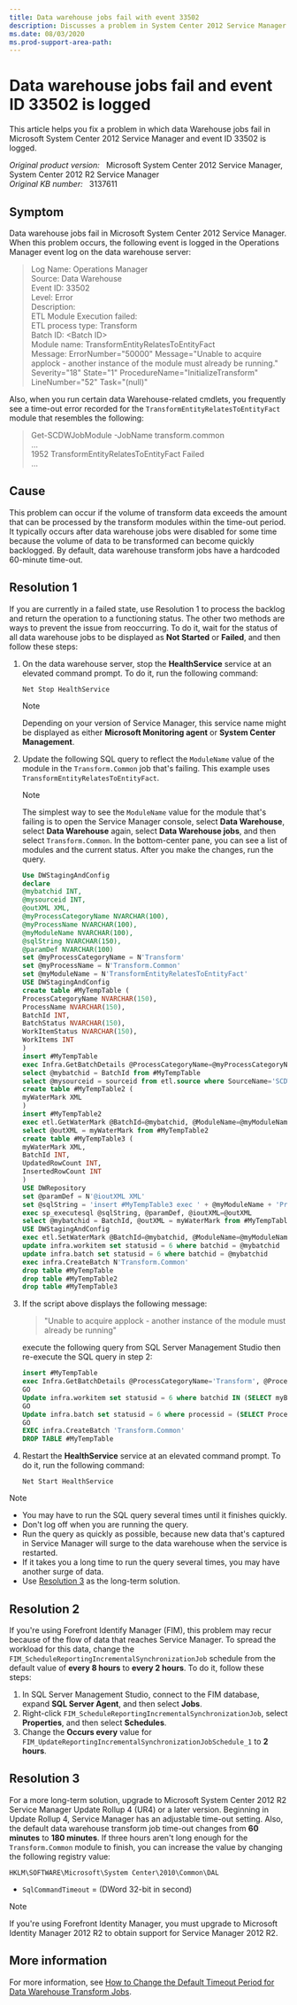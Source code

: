 ```yaml
---
title: Data warehouse jobs fail with event 33502
description: Discusses a problem in System Center 2012 Service Manager in which data warehouse jobs fail and event ID 33502 is logged.
ms.date: 08/03/2020
ms.prod-support-area-path: 
---
```

# Data warehouse jobs fail and event ID 33502 is logged

This article helps you fix a problem in which data Warehouse jobs fail in Microsoft System Center 2012 Service Manager and event ID 33502 is logged.

_Original product version:_ &nbsp; Microsoft System Center 2012 Service Manager, System Center 2012 R2 Service Manager  
_Original KB number:_ &nbsp; 3137611

## Symptom

Data warehouse jobs fail in Microsoft System Center 2012 Service Manager. When this problem occurs, the following event is logged in the Operations Manager event log on the data warehouse server:

> Log Name: Operations Manager  
> Source: Data Warehouse  
> Event ID: 33502  
> Level: Error  
> Description:  
> ETL Module Execution failed:  
> ETL process type: Transform  
> Batch ID: \<Batch ID>  
> Module name: TransformEntityRelatesToEntityFact  
> Message: ErrorNumber="50000" Message="Unable to acquire applock - another instance of the module must already be running." Severity="18" State="1" ProcedureName="InitializeTransform" LineNumber="52" Task="(null)"

Also, when you run certain data Warehouse-related cmdlets, you frequently see a time-out error recorded for the `TransformEntityRelatesToEntityFact` module that resembles the following:

> Get-SCDWJobModule -JobName transform.common  
> ...  
> 1952 TransformEntityRelatesToEntityFact Failed  
>...

## Cause

This problem can occur if the volume of transform data exceeds the amount that can be processed by the transform modules within the time-out period. It typically occurs after data warehouse jobs were disabled for some time because the volume of data to be transformed can become quickly backlogged. By default, data warehouse transform jobs have a hardcoded 60-minute time-out.

## Resolution 1

If you are currently in a failed state, use Resolution 1 to process the backlog and return the operation to a functioning status. The other two methods are ways to prevent the issue from reoccurring. To do it, wait for the status of all data warehouse jobs to be displayed as **Not Started** or **Failed**, and then follow these steps:

1. On the data warehouse server, stop the **HealthService** service at an elevated command prompt. To do it, run the following command:  

    ```console
    Net Stop HealthService
    ```

    > [!NOTE]
    > Depending on your version of Service Manager, this service name might be displayed as either **Microsoft Monitoring agent** or **System Center Management**.

2. Update the following SQL query to reflect the `ModuleName` value of the module in the `Transform.Common` job that's failing. This example uses `TransformEntityRelatesToEntityFact`.

    > [!NOTE]
    > The simplest way to see the `ModuleName` value for the module that's failing is to open the Service Manager console, select **Data Warehouse**, select **Data Warehouse** again, select **Data Warehouse jobs**, and then select `Transform.Common`. In the bottom-center pane, you can see a list of modules and the current status. After you make the changes, run the query.

    ```sql
    Use DWStagingAndConfig  
    declare  
    @mybatchid INT,  
    @mysourceid INT,  
    @outXML XML,  
    @myProcessCategoryName NVARCHAR(100),  
    @myProcessName NVARCHAR(100),  
    @myModuleName NVARCHAR(100),  
    @sqlString NVARCHAR(150),  
    @paramDef NVARCHAR(100)  
    set @myProcessCategoryName = N'Transform'  
    set @myProcessName = N'Transform.Common'  
    set @myModuleName = N'TransformEntityRelatesToEntityFact'  
    USE DWStagingAndConfig  
    create table #MyTempTable (  
    ProcessCategoryName NVARCHAR(150),  
    ProcessName NVARCHAR(150),  
    BatchId INT,  
    BatchStatus NVARCHAR(150),  
    WorkItemStatus NVARCHAR(150),  
    WorkItems INT  
    )  
    insert #MyTempTable  
    exec Infra.GetBatchDetails @ProcessCategoryName=@myProcessCategoryName, @ProcessName=@myProcessName  
    select @mybatchid = BatchId from #MyTempTable  
    select @mysourceid = sourceid from etl.source where SourceName='SCDW'  
    create table #MyTempTable2 (  
    myWaterMark XML  
    )  
    insert #MyTempTable2  
    exec etl.GetWaterMark @BatchId=@mybatchid, @ModuleName=@myModuleName, @ProcessName=@myProcessCategoryName, @SourceId=@mysourceid  
    select @outXML = myWaterMark from #MyTempTable2  
    create table #MyTempTable3 (  
    myWaterMark XML,  
    BatchId INT,  
    UpdatedRowCount INT,  
    InsertedRowCount INT  
    )  
    USE DWRepository  
    set @paramDef = N'@ioutXML XML'  
    set @sqlString = 'insert #MyTempTable3 exec ' + @myModuleName + 'Proc @WaterMark=@ioutXML'  
    exec sp_executesql @sqlString, @paramDef, @ioutXML=@outXML  
    select @mybatchid = BatchId, @outXML = myWaterMark from #MyTempTable3  
    USE DWStagingAndConfig  
    exec etl.SetWaterMark @BatchId=@mybatchid, @ModuleName=@myModuleName, @ProcessName=@myProcessCategoryName, @SourceId=@mysourceid, @WaterMark=@outXML  
    update infra.workitem set statusid = 6 where batchid = @mybatchid
    update infra.batch set statusid = 6 where batchid = @mybatchid
    exec infra.CreateBatch N'Transform.Common'
    drop table #MyTempTable  
    drop table #MyTempTable2  
    drop table #MyTempTable3
    ```

3. If the script above displays the following message:

    > "Unable to acquire applock - another instance of the module must already be running"

    execute the following query from SQL Server Management Studio then re-execute the SQL query in step 2:

    ```sql
    insert #MyTempTable
    exec Infra.GetBatchDetails @ProcessCategoryName='Transform', @ProcessName='Transform.Common'
    GO
    Update infra.workitem set statusid = 6 where batchid IN (SELECT myBatchID FROM #MyTempTable)
    GO
    Update infra.batch set statusid = 6 where processid = (SELECT ProcessId from infra.process where processname = 'Transform.Common')
    GO
    EXEC infra.CreateBatch 'Transform.Common'
    DROP TABLE #MyTempTable
    ```

4. Restart the **HealthService** service at an elevated command prompt. To do it, run the following command:  

    ```console
    Net Start HealthService
    ```

> [!NOTE]
>
> - You may have to run the SQL query several times until it finishes quickly.
> - Don't log off when you are running the query.
> - Run the query as quickly as possible, because new data that's captured in Service Manager will surge to the data warehouse when the service is restarted.  
> - If it takes you a long time to run the query several times, you may have another surge of data.
> - Use [Resolution 3](#resolution-3) as the long-term solution.

## Resolution 2

If you're using Forefront Identify Manager (FIM), this problem may recur because of the flow of data that reaches Service Manager. To spread the workload for this data, change the `FIM_ScheduleReportingIncrementalSynchronizationJob` schedule from the default value of **every 8 hours** to **every 2 hours**. To do it, follow these steps:

1. In SQL Server Management Studio, connect to the FIM database, expand **SQL Server Agent**, and then select **Jobs**.
2. Right-click `FIM_ScheduleReportingIncrementalSynchronizationJob`, select **Properties**, and then select **Schedules**.
3. Change the **Occurs every** value for `FIM_UpdateReportingIncrementalSynchronizationJobSchedule_1` to **2 hours**.

## Resolution 3

For a more long-term solution, upgrade to Microsoft System Center 2012 R2 Service Manager Update Rollup 4 (UR4) or a later version. Beginning in Update Rollup 4, Service Manager has an adjustable time-out setting. Also, the default data warehouse transform job time-out changes from **60 minutes** to **180 minutes**. If three hours aren't long enough for the `Transform.Common` module to finish, you can increase the value by changing the following registry value:

`HKLM\SOFTWARE\Microsoft\System Center\2010\Common\DAL`  

- `SqlCommandTimeout` = (DWord 32-bit in second)

> [!NOTE]
> If you're using Forefront Identity Manager, you must upgrade to Microsoft Identity Manager 2012 R2 to obtain support for Service Manager 2012 R2.

## More information

For more information, see [How to Change the Default Timeout Period for Data Warehouse Transform Jobs](/previous-versions/dn841367(v=technet.10)).
